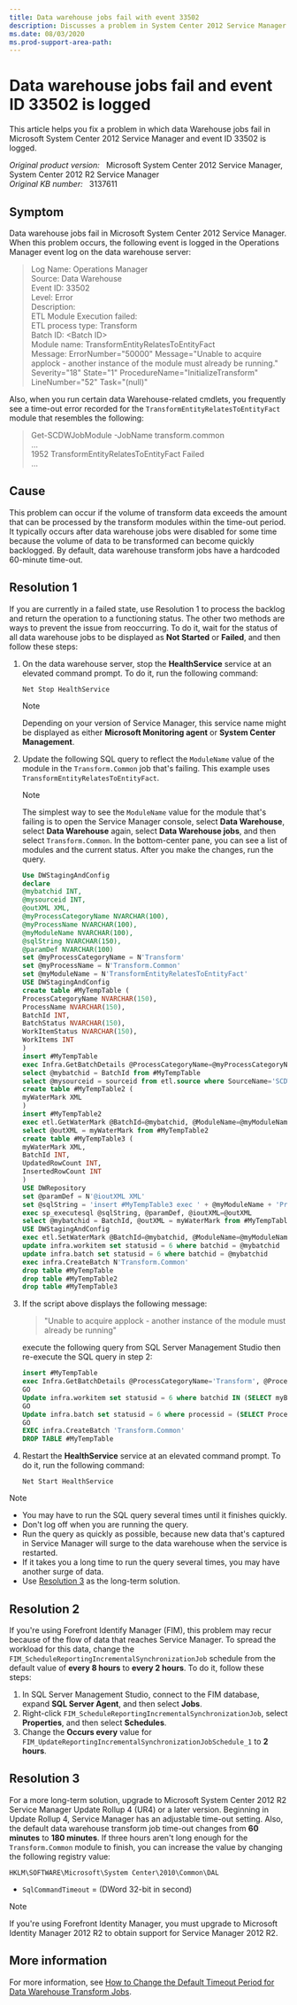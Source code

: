 ```yaml
---
title: Data warehouse jobs fail with event 33502
description: Discusses a problem in System Center 2012 Service Manager in which data warehouse jobs fail and event ID 33502 is logged.
ms.date: 08/03/2020
ms.prod-support-area-path: 
---
```

# Data warehouse jobs fail and event ID 33502 is logged

This article helps you fix a problem in which data Warehouse jobs fail in Microsoft System Center 2012 Service Manager and event ID 33502 is logged.

_Original product version:_ &nbsp; Microsoft System Center 2012 Service Manager, System Center 2012 R2 Service Manager  
_Original KB number:_ &nbsp; 3137611

## Symptom

Data warehouse jobs fail in Microsoft System Center 2012 Service Manager. When this problem occurs, the following event is logged in the Operations Manager event log on the data warehouse server:

> Log Name: Operations Manager  
> Source: Data Warehouse  
> Event ID: 33502  
> Level: Error  
> Description:  
> ETL Module Execution failed:  
> ETL process type: Transform  
> Batch ID: \<Batch ID>  
> Module name: TransformEntityRelatesToEntityFact  
> Message: ErrorNumber="50000" Message="Unable to acquire applock - another instance of the module must already be running." Severity="18" State="1" ProcedureName="InitializeTransform" LineNumber="52" Task="(null)"

Also, when you run certain data Warehouse-related cmdlets, you frequently see a time-out error recorded for the `TransformEntityRelatesToEntityFact` module that resembles the following:

> Get-SCDWJobModule -JobName transform.common  
> ...  
> 1952 TransformEntityRelatesToEntityFact Failed  
>...

## Cause

This problem can occur if the volume of transform data exceeds the amount that can be processed by the transform modules within the time-out period. It typically occurs after data warehouse jobs were disabled for some time because the volume of data to be transformed can become quickly backlogged. By default, data warehouse transform jobs have a hardcoded 60-minute time-out.

## Resolution 1

If you are currently in a failed state, use Resolution 1 to process the backlog and return the operation to a functioning status. The other two methods are ways to prevent the issue from reoccurring. To do it, wait for the status of all data warehouse jobs to be displayed as **Not Started** or **Failed**, and then follow these steps:

1. On the data warehouse server, stop the **HealthService** service at an elevated command prompt. To do it, run the following command:  

    ```console
    Net Stop HealthService
    ```

    > [!NOTE]
    > Depending on your version of Service Manager, this service name might be displayed as either **Microsoft Monitoring agent** or **System Center Management**.

2. Update the following SQL query to reflect the `ModuleName` value of the module in the `Transform.Common` job that's failing. This example uses `TransformEntityRelatesToEntityFact`.

    > [!NOTE]
    > The simplest way to see the `ModuleName` value for the module that's failing is to open the Service Manager console, select **Data Warehouse**, select **Data Warehouse** again, select **Data Warehouse jobs**, and then select `Transform.Common`. In the bottom-center pane, you can see a list of modules and the current status. After you make the changes, run the query.

    ```sql
    Use DWStagingAndConfig  
    declare  
    @mybatchid INT,  
    @mysourceid INT,  
    @outXML XML,  
    @myProcessCategoryName NVARCHAR(100),  
    @myProcessName NVARCHAR(100),  
    @myModuleName NVARCHAR(100),  
    @sqlString NVARCHAR(150),  
    @paramDef NVARCHAR(100)  
    set @myProcessCategoryName = N'Transform'  
    set @myProcessName = N'Transform.Common'  
    set @myModuleName = N'TransformEntityRelatesToEntityFact'  
    USE DWStagingAndConfig  
    create table #MyTempTable (  
    ProcessCategoryName NVARCHAR(150),  
    ProcessName NVARCHAR(150),  
    BatchId INT,  
    BatchStatus NVARCHAR(150),  
    WorkItemStatus NVARCHAR(150),  
    WorkItems INT  
    )  
    insert #MyTempTable  
    exec Infra.GetBatchDetails @ProcessCategoryName=@myProcessCategoryName, @ProcessName=@myProcessName  
    select @mybatchid = BatchId from #MyTempTable  
    select @mysourceid = sourceid from etl.source where SourceName='SCDW'  
    create table #MyTempTable2 (  
    myWaterMark XML  
    )  
    insert #MyTempTable2  
    exec etl.GetWaterMark @BatchId=@mybatchid, @ModuleName=@myModuleName, @ProcessName=@myProcessCategoryName, @SourceId=@mysourceid  
    select @outXML = myWaterMark from #MyTempTable2  
    create table #MyTempTable3 (  
    myWaterMark XML,  
    BatchId INT,  
    UpdatedRowCount INT,  
    InsertedRowCount INT  
    )  
    USE DWRepository  
    set @paramDef = N'@ioutXML XML'  
    set @sqlString = 'insert #MyTempTable3 exec ' + @myModuleName + 'Proc @WaterMark=@ioutXML'  
    exec sp_executesql @sqlString, @paramDef, @ioutXML=@outXML  
    select @mybatchid = BatchId, @outXML = myWaterMark from #MyTempTable3  
    USE DWStagingAndConfig  
    exec etl.SetWaterMark @BatchId=@mybatchid, @ModuleName=@myModuleName, @ProcessName=@myProcessCategoryName, @SourceId=@mysourceid, @WaterMark=@outXML  
    update infra.workitem set statusid = 6 where batchid = @mybatchid
    update infra.batch set statusid = 6 where batchid = @mybatchid
    exec infra.CreateBatch N'Transform.Common'
    drop table #MyTempTable  
    drop table #MyTempTable2  
    drop table #MyTempTable3
    ```

3. If the script above displays the following message:

    > "Unable to acquire applock - another instance of the module must already be running"

    execute the following query from SQL Server Management Studio then re-execute the SQL query in step 2:

    ```sql
    insert #MyTempTable
    exec Infra.GetBatchDetails @ProcessCategoryName='Transform', @ProcessName='Transform.Common'
    GO
    Update infra.workitem set statusid = 6 where batchid IN (SELECT myBatchID FROM #MyTempTable)
    GO
    Update infra.batch set statusid = 6 where processid = (SELECT ProcessId from infra.process where processname = 'Transform.Common')
    GO
    EXEC infra.CreateBatch 'Transform.Common'
    DROP TABLE #MyTempTable
    ```

4. Restart the **HealthService** service at an elevated command prompt. To do it, run the following command:  

    ```console
    Net Start HealthService
    ```

> [!NOTE]
>
> - You may have to run the SQL query several times until it finishes quickly.
> - Don't log off when you are running the query.
> - Run the query as quickly as possible, because new data that's captured in Service Manager will surge to the data warehouse when the service is restarted.  
> - If it takes you a long time to run the query several times, you may have another surge of data.
> - Use [Resolution 3](#resolution-3) as the long-term solution.

## Resolution 2

If you're using Forefront Identify Manager (FIM), this problem may recur because of the flow of data that reaches Service Manager. To spread the workload for this data, change the `FIM_ScheduleReportingIncrementalSynchronizationJob` schedule from the default value of **every 8 hours** to **every 2 hours**. To do it, follow these steps:

1. In SQL Server Management Studio, connect to the FIM database, expand **SQL Server Agent**, and then select **Jobs**.
2. Right-click `FIM_ScheduleReportingIncrementalSynchronizationJob`, select **Properties**, and then select **Schedules**.
3. Change the **Occurs every** value for `FIM_UpdateReportingIncrementalSynchronizationJobSchedule_1` to **2 hours**.

## Resolution 3

For a more long-term solution, upgrade to Microsoft System Center 2012 R2 Service Manager Update Rollup 4 (UR4) or a later version. Beginning in Update Rollup 4, Service Manager has an adjustable time-out setting. Also, the default data warehouse transform job time-out changes from **60 minutes** to **180 minutes**. If three hours aren't long enough for the `Transform.Common` module to finish, you can increase the value by changing the following registry value:

`HKLM\SOFTWARE\Microsoft\System Center\2010\Common\DAL`  

- `SqlCommandTimeout` = (DWord 32-bit in second)

> [!NOTE]
> If you're using Forefront Identity Manager, you must upgrade to Microsoft Identity Manager 2012 R2 to obtain support for Service Manager 2012 R2.

## More information

For more information, see [How to Change the Default Timeout Period for Data Warehouse Transform Jobs](/previous-versions/dn841367(v=technet.10)).
